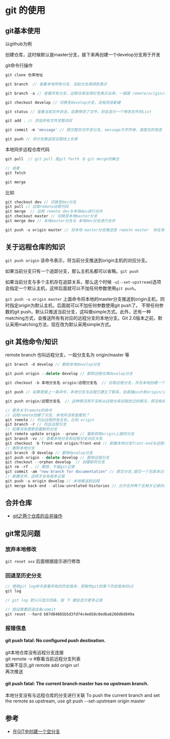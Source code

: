 # git 的使用

## git基本使用

以github为例

创建仓库，这时候默认是master分支，接下来再创建一个develop分支用于开发

git命令行操作

```js
git clone 仓库地址

git branch  // 查看本地所有分支，当前分支用绿色表示

git branch -a // 查看所有分支，远程仓库会用红色表示出来，一般是 remote/origin/master

git checkout develop // 切换至develop分支，没有则会新建

git status // 查看当前文件状态，如果修改了文件，则会显示一个修改文件的List

git add . // 添加所有文件至暂存区

git commit -m 'message' // 提交暂存文件至分支, message为字符串，是提交的信息

git push // 将分支推送至远程线上仓库
```

本地同步远程仓库代码

```js
git pull  // git pull 是git fecth 与 git merge的集合

// 或者
git fetch

git merge
```

比如

```js
git checkout dev // 切换至dev分支
git pull // 拉取remote远程代码
git merge  // 远程 remote dev与本地dev进行合并
git checkout master // 切换至本地master分支
git merge dev // 本地master分支与 本地dev分支进行合并

git push -u origin master // 将本地 master分支推送至 remote master  存在多个远程仓库才会用到 -u
```

## 关于远程仓库的知识

 `git push origin` 该命令表示，将当前分支推送到origin主机的对应分支。

如果当前分支只有一个追踪分支，那么主机名都可以省略。`git push`

如果当前分支与多个主机存在追踪关系，那么这个时候 `-u`(`--set-upstream`)选项会指定一个默认主机，这样后面就可以不加任何参数使用`git push`。

`git push -u origin master` 上面命令将本地的master分支推送到origin主机，同时指定origin为默认主机，后面就可以不加任何参数使用git push了。
不带任何参数的git push，默认只推送当前分支，这叫做simple方式。此外，还有一种matching方式，会推送所有有对应的远程分支的本地分支。Git 2.0版本之前，默认采用matching方法，现在改为默认采用simple方式。


## git 其他命令/知识

remote branch 也叫远程分支，一般分支名为 origin/master 等

```js
git branch -d develop // 删除本地develop分支

git push origin --delete develop // 删除远程仓库develop分支

git checkout -b 本地分支名 origin/远程分支名  // 拉取远程分支，并在本地创建一个与远程分支名字一样的分支

git push // 如果是接上一条命令，本地分支与远程已建立了联系，会直接push到origin/远程分支

git push origin/远程分支名  // 这种情况用于没有从远程仓库拉取到过的情况，即没有使用过 git checkout -b 本地分支名 origin/远程分支名 命令

// 更多关于remote的命令
// 远程remote创建了分支，本地并没有查看到？
git remote // 列出远程所有主机，比如 origin
git branch -r // 列出远程分支
// 如果没有更新到最新的分支
git remote update origin --prune // 重新获取origin上面的分支
git branch -vv // 查看本地分支和远程分支对应关系
git checkout -b front-end origin/front-end // 新建本地分支front-end与远程front-end分支相关联
// 删除本地分支
git branch -D develop // 删除develop分支
git push origin --delete develop // 删除远程分支
git checkout --orphan develop  // 创建新的分支
git rm -rf . // 删除，不留git记录
git commit -am "new branch for documentation" // 提交分支,提交一个无版本记录分支
// 新建文件，这样才会有版本记录
git push -u origin develop // 本地推送到远程
git merge back-end --allow-unrelated-histories // 允许合并两个无相关记录的两个分支
```

## 合并仓库

- [git之两个仓库的合并操作](https://www.jianshu.com/p/42a10bbfbf97)

## git常见问题

### 放弃本地修改

`git reset xxx` 后面根据提示进行修改

### 回退至历史分支

```js
// 使用git log命令查看所有的历史版本，获取你git的某个历史版本的id
git log

// git log 默认只显示四条，按 下 键会显示更多记录

// 假设需要回滚这条commit
git reset --hard b87d84885b5d3fd74c4e658c0ed6a6260d8d849a
```

### 报错信息

#### git push fatal: No configured push destination.
git本地仓库没有远程分支连接  
git remote -v #察看当前远程分支列表  
如果不显示,git remote add origin url  
再次推送  

#### git push fatal: The current branch master has no upstream branch.
本地分支没有与远程仓库的分支进行关联
To push the current branch and set the remote as upstream, use git push --set-upstream origin master


## 参考

- [在GIT中创建一个空分支](https://segmentfault.com/a/1190000004931751)
